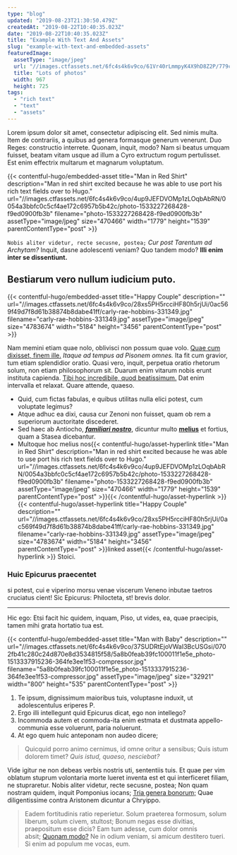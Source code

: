 ```yaml
---
type: "blog"
updated: "2019-08-23T21:30:50.479Z"
createdAt: "2019-08-22T10:40:35.023Z"
date: "2019-08-22T10:40:35.023Z"
title: "Example With Text And Assets"
slug: "example-with-text-and-embedded-assets"
featuredImage:
  assetType: "image/jpeg"
  url: "//images.ctfassets.net/6fc4s4k6v9co/61Vr40rLmmpyK4X9hD8Z2P/779cac848bddac52e025fcb5fddf03bc/photo-1533158307587-828f0a76ef46"
  title: "Lots of photos"
  width: 967
  height: 725
tags:
  - "rich text"
  - "text"
  - "assets"
---
```


Lorem ipsum dolor sit amet, consectetur adipiscing elit. Sed nimis multa. Item de contrariis, a quibus ad genera formasque generum venerunt. Duo Reges: constructio interrete. Quonam, inquit, modo? Nam si beatus umquam fuisset, beatam vitam usque ad illum a Cyro extructum rogum pertulisset. Est enim effectrix multarum et magnarum voluptatum.

{{< contentful-hugo/embedded-asset title="Man in Red Shirt" description="Man in red shirt excited because he was able to use port his rich text fields over to Hugo." url="//images.ctfassets.net/6fc4s4k6v9co/4up9JEFDVOMp1zLOqbAbRN/0054a3bbfc0c5cf4ae172c6957b5b42c/photo-1533227268428-f9ed0900fb3b" filename="photo-1533227268428-f9ed0900fb3b" assetType="image/jpeg" size="470466" width="1779" height="1539" parentContentType="post" >}}

`Nobis aliter videtur, recte secusne, postea;` *Cur post Tarentum ad Archytam?* Inquit, dasne adolescenti veniam? Quo tandem modo? **Illi enim inter se dissentiunt.**

## Bestiarum vero nullum iudicium puto. 

{{< contentful-hugo/embedded-asset title="Happy Couple" description="" url="//images.ctfassets.net/6fc4s4k6v9co/28xs5PH5rcciHF80h5rjUi/0ac569f49d7f8d61b38874b8dabe41ff/carly-rae-hobbins-331349.jpg" filename="carly-rae-hobbins-331349.jpg" assetType="image/jpeg" size="4783674" width="5184" height="3456" parentContentType="post" >}}

Nam memini etiam quae nolo, oblivisci non possum quae volo. [Quae cum dixisset, finem ille.](http://loripsum.net/) *Itaque ad tempus ad Pisonem omnes.* Ita fit cum gravior, tum etiam splendidior oratio. Quasi vero, inquit, perpetua oratio rhetorum solum, non etiam philosophorum sit. Duarum enim vitarum nobis erunt instituta capienda. [Tibi hoc incredibile, quod beatissimum.](http://loripsum.net/) Dat enim intervalla et relaxat. Quare attende, quaeso.

- Quid, cum fictas fabulas, e quibus utilitas nulla elici potest, cum voluptate legimus?
- Atque adhuc ea dixi, causa cur Zenoni non fuisset, quam ob rem a superiorum auctoritate discederet.
- Sed haec ab Antiocho, *<u>**familiari nostro**</u>*, dicuntur multo <u>**melius**</u> et fortius, quam a Stasea dicebantur.
- Multoque hoc melius nos{{< contentful-hugo/asset-hyperlink title="Man in Red Shirt" description="Man in red shirt excited because he was able to use port his rich text fields over to Hugo." url="//images.ctfassets.net/6fc4s4k6v9co/4up9JEFDVOMp1zLOqbAbRN/0054a3bbfc0c5cf4ae172c6957b5b42c/photo-1533227268428-f9ed0900fb3b" filename="photo-1533227268428-f9ed0900fb3b" assetType="image/jpeg" size="470466" width="1779" height="1539" parentContentType="post" >}}{{< /contentful-hugo/asset-hyperlink >}} {{< contentful-hugo/asset-hyperlink title="Happy Couple" description="" url="//images.ctfassets.net/6fc4s4k6v9co/28xs5PH5rcciHF80h5rjUi/0ac569f49d7f8d61b38874b8dabe41ff/carly-rae-hobbins-331349.jpg" filename="carly-rae-hobbins-331349.jpg" assetType="image/jpeg" size="4783674" width="5184" height="3456" parentContentType="post" >}}linked asset{{< /contentful-hugo/asset-hyperlink >}} Stoici.

### Huic Epicurus praecentet

si potest, cui e viperino morsu
venae viscerum Veneno inbutae taetros cruciatus cient! Sic
Epicurus: Philocteta, st! brevis dolor.

---

Hic ego: Etsi facit hic quidem, inquam, Piso, ut vides, ea,
quae praecipis, tamen mihi grata hortatio tua est.


{{< contentful-hugo/embedded-asset title="Man with Baby" description="" url="//images.ctfassets.net/6fc4s4k6v9co/37SUDRtEjoVWaI3BcUSGsi/0702fb41c280c24d870e8d3534815f58/5a8b0feab39fc100011f1e5e_photo-1513337915236-364fe3ee1f53-compressor.jpg" filename="5a8b0feab39fc100011f1e5e_photo-1513337915236-364fe3ee1f53-compressor.jpg" assetType="image/jpeg" size="32921" width="800" height="535" parentContentType="post" >}}

1. Te ipsum, dignissimum maioribus tuis, voluptasne induxit, ut adolescentulus eriperes P.
2. Ergo illi intellegunt quid Epicurus dicat, ego non intellego?
3. Incommoda autem et commoda-ita enim estmata et dustmata appello-communia esse voluerunt, paria noluerunt.
4. At ego quem huic anteponam non audeo dicere;

> Quicquid porro animo cernimus, id omne oritur a sensibus; Quis istum dolorem timet? *Quis istud, quaeso, nesciebat?* 

Vide igitur ne non debeas verbis nostris uti, sententiis tuis. Et quae per vim oblatum stuprum volontaria morte lueret inventa est et qui interficeret filiam, ne stupraretur. Nobis aliter videtur, recte secusne, postea; Non quam nostram quidem, inquit Pomponius iocans; [Tria genera bonorum;](http://loripsum.net/) Quae diligentissime contra Aristonem dicuntur a Chryippo.

> Eadem fortitudinis ratio reperietur. Solum praeterea formosum, solum liberum, solum civem, stultost; Bonum negas esse divitias, praeposìtum esse dicis? Eam tum adesse, cum dolor omnis absit; [Quonam modo?](http://loripsum.net/) Ne in odium veniam, si amicum destitero tueri. Si enim ad populum me vocas, eum.




